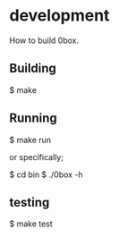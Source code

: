 # development #

How to build 0box.

## Building ##

  $ make

## Running ##

  $ make run

  or specifically;

  $ cd bin
  $ ./0box -h

## testing ##

  $ make test
